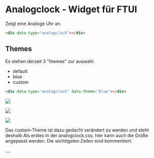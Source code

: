 # Analogclock - Widget für FTUI

Zeigt eine Analoge Uhr an.


```html
<div data-type="analogclock"></div>
```

Themes
-------
Es stehen derzeit 3 "themes" zur auswahl.
* default
* blue
* custom

```html
<div data-type="analogclock" data-theme="blue"></div>
```

![](http://roman1528.github.io/ftui_analogclock/analogclock_default.png)

![](http://roman1528.github.io/ftui_analogclock/analogclock_blue.png)

![](http://roman1528.github.io/ftui_analogclock/analogclock_custom.png)

Das custom-Theme ist dazu gedacht verändert zu werden und steht deshalb Als erstes in der analogclock.css.
hier kann auch die Größe angepasst werden. Die wichtigsten Zeilen sind kommentiert.

....
 
